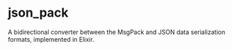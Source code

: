 # json_pack
A bidirectional converter between the MsgPack and JSON data serialization formats, implemented in Elixir.
